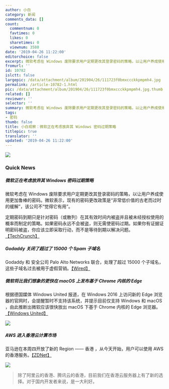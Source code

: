```yaml
---
author: 小白
category: 新闻
comments_data: []
count:
  commentnum: 0
  favtimes: 0
  likes: 0
  sharetimes: 0
  viewnum: 3580
date: '2019-04-26 11:22:00'
editorchoice: false
excerpt: 微软考虑在 Windows 废除要求用户定期更改其登录密码的策略，以让用户养成使用更加鲁棒的密码。
fromurl: ''
id: 10782
islctt: false
largepic: /data/attachment/album/201904/26/111723f0bmxccckkpmpmh4.jpg
permalink: /article-10782-1.html
pic: /data/attachment/album/201904/26/111723f0bmxccckkpmpmh4.jpg.thumb.jpg
related: []
reviewer: ''
selector: ''
summary: 微软考虑在 Windows 废除要求用户定期更改其登录密码的策略，以让用户养成使用更加鲁棒的密码。
tags:
- 密码
thumb: false
title: 小白观察：微软正在考虑放弃其 Windows 密码过期策略
titlepic: true
translator: ''
updated: '2019-04-26 11:22:00'
---
```


![](/data/attachment/album/201904/26/111723f0bmxccckkpmpmh4.jpg)


### Quick News


##### 微软正在考虑放弃其 Windows 密码过期策略


微软考虑在 Windows 废除要求用户定期更改其登录密码的策略，以让用户养成使用更加鲁棒的密码。微软表示，现有的密码更改政策是“非常低价值的古老而过时的缓解”，该公司不“觉得它有用”。


定期密码到期只是针对密码（或散列）在其有效时间内被盗并且被未经授权使用的概率而制定的策略。如果密码永远不会被盗，则无需使密码过期。如果你有证据证明密码被盗，你应该立即采取行动，而不是等待到期以解决问题。[【TechCrunch】](https://techcrunch.com/2019/04/24/windows-password-expiry/)


##### Godaddy 关闭了超过了 15000 个 Spam 子域名


Godaddy 和 安全公司 Palo Alto Networks 联合，处理了超过 15000 个子域名，这些子域名过去被用于虚假营销。[【Wired】](https://www.wired.com/story/godaddy-spam-takedown-subdomains-snake-oil/)


##### 微软将比我们想象的更快在 macOS 上发布基于 Chrome 内核的 Edge


根据德国媒体 Windows United 报道，在 Windows 2016 上访问新的 Edge 浏览器的官网时，会提醒暂时不支持该系统，并提示目前仅支持 Windows 和 macOS ，由此推断出微软应该很快放出 macOS 下基于 Chrome 内核的 Edge 浏览器。[【Windows United】](https://windowsunited.de/microsoft-edge-chromium-hinweis-deutet-auf-zeitnahen-macos-release-hin/)


![](/data/attachment/album/201904/26/112255uju03v3hzhj551v5.jpg)


##### AWS 进入香港云计算市场


亚马逊在本周四开放了新的 Region —— 香港 ，从今天开始，用户可以使用 AWS 的香港服务。[【ZDNet】](https://www.zdnet.com/article/amazon-aws-enters-the-hong-kong-cloud-market/#ftag=RSSbaffb68)


![](/data/attachment/album/201904/19/123826jwwhua7ggqzgxufz.png)



> 
> 除了阿里云的香港、腾讯云的香港，目前我们在香港云服务器上有了新的选择。对于国内开发者来说，是一大利好。
> 
> 
>